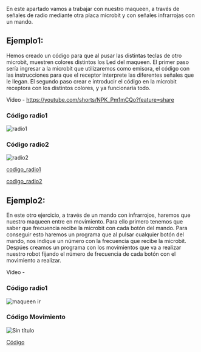 En este apartado vamos a trabajar con nuestro maqueen, a través de señales de radio mediante otra placa microbit y con señales infrarrojas con un mando.

## Ejemplo1:

Hemos creado un código para que al pusar las distintas teclas de otro microbit, muestren colores distintos los Led del maqueen.
El primer paso sería ingresar a la microbit que utilizaremos como emisora, el código con las instrucciones para que el receptor interprete las diferentes señales que le llegan. El segundo paso crear e introducir el código en la microbit receptora con los distintos colores, y ya funcionaría todo.

Video - https://youtube.com/shorts/NPK_Pm1mCQo?feature=share

### Código radio1
![radio1](https://user-images.githubusercontent.com/114906855/211269415-3d73167e-de1e-447f-b322-ba78d2bbd62c.png)
### Código radio2
![radio2](https://user-images.githubusercontent.com/114906855/211269424-23d10766-c2b6-40cf-a906-1804c8167dea.png)

[codigo_radio1](microbit-Radio1.hex)

[codigo_radio2](microbit-Radio2(1).hex)

## Ejemplo2:

En este otro ejercicio, a través de un mando con infrarrojos, haremos que nuestro maqueen entre en movimiento. Para ello primero tenemos que saber que frecuencia recibe la microbit con cada botón del mando. Para conseguir esto haremos un programa que al pulsar cualquier botón del mando, nos indique un número con la frecuencia que recibe la microbit. Despúes creamos un programa con los movimientos que va a realizar nuestro robot fijando el número de frecuencia de cada botón con el movimiento a realizar.

Video - 

### Código radio1

![maqueen ir](https://user-images.githubusercontent.com/114906855/211272854-ea0b979f-6897-43c6-9b4b-7f03afdd8294.png)

### Código Movimiento

![Sin título](https://user-images.githubusercontent.com/114906778/211274083-74495cde-28c4-4d43-9a5c-e4849a8c8b49.png)

[Código](codigo2.hex)



